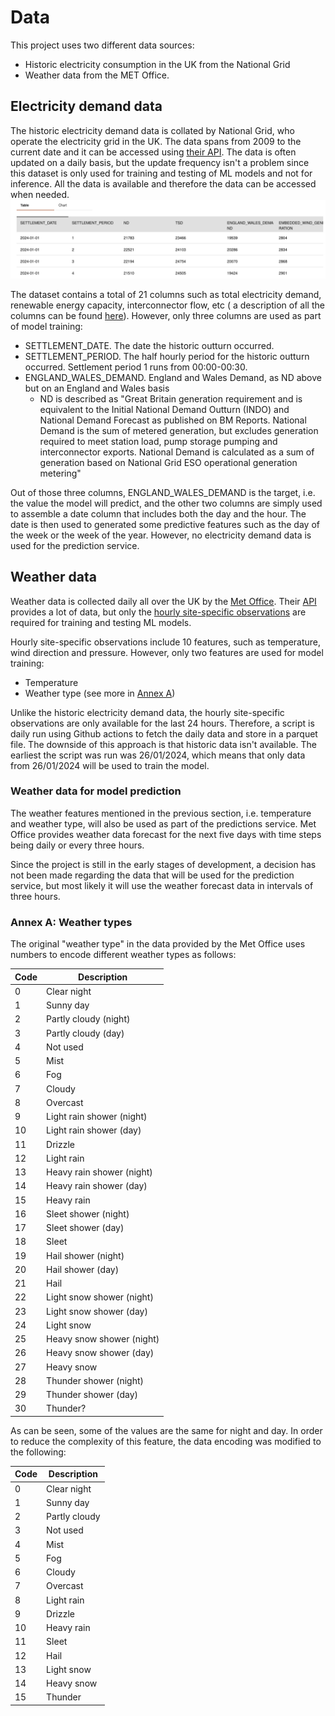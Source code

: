 # Data

This project uses two different data sources:

* Historic electricity consumption in the UK from the National Grid
* Weather data from the MET Office.

## Electricity demand data
The historic electricity demand data is collated by National Grid, who operate the electricity grid in the UK. The data spans from 2009 to the current date and it can be accessed using [their API](https://www.nationalgrideso.com/data-portal/historic-demand-data). The data is often updated on a daily basis, but the update frequency isn't a problem since this dataset is only used for training and testing of ML models and not for inference. All the data is available and therefore the data can be accessed when needed. 
![Electricity Demand Sample](https://raw.githubusercontent.com/albertovidalrod/Electricity-demand-prediction-service/create-documentation-mkdocs/media/images/electricity_demand_sample.png)


The dataset contains a total of 21 columns such as total electricity demand, renewable energy capacity, interconnector flow, etc ( a description of all the columns can be found [here](https://www.nationalgrideso.com/data-portal/historic-demand-data/historic_demand_data_2024)). However, only three columns are used as part of model training:

* SETTLEMENT_DATE. The date the historic outturn occurred.
* SETTLEMENT_PERIOD. The half hourly period for the historic outturn occurred. Settlement period 1 runs from 00:00-00:30.
* ENGLAND_WALES_DEMAND. England and Wales Demand, as ND above but on an England and Wales basis
    * ND is described as "Great Britain generation requirement and is equivalent to the Initial National Demand Outturn (INDO) and National Demand Forecast as published on BM Reports. National Demand is the sum of metered generation, but excludes generation required to meet station load, pump storage pumping and interconnector exports. National Demand is calculated as a sum of generation based on National Grid ESO operational generation metering"


Out of those three columns, ENGLAND_WALES_DEMAND is the target, i.e. the value the model will predict, and the other two columns are simply used to assemble a date column that includes both the day and the hour. The date is then used to generated some predictive features such as the day of the week or the week of the year. However, no electricity demand data is used for the prediction service.

## Weather data
Weather data is collected daily all over the UK by the [Met Office](https://www.metoffice.gov.uk). Their [API](https://www.metoffice.gov.uk/services/data/datapoint/api-reference#overview) provides a lot of data, but only the [hourly site-specific observations](https://www.metoffice.gov.uk/services/data/datapoint/uk-hourly-site-specific-observations) are required for training and testing ML models.

Hourly site-specific observations include 10 features, such as temperature, wind direction and pressure. However, only two features are used for model training:

* Temperature
* Weather type (see more in [Annex A](#annex-a-weather-types))

Unlike the historic electricity demand data, the hourly site-specific observations are only available for the last 24 hours. Therefore, a script is daily run using Github actions to fetch the daily data and store in a parquet file. The downside of this approach is that historic data isn't available. The earliest the script was run was 26/01/2024, which means that only data from 26/01/2024 will be used to train the model.

### Weather data for model prediction
The weather features mentioned in the previous section, i.e. temperature and weather type, will also be used as part of the predictions service. Met Office provides weather data forecast for the next five days with time steps being daily or every three hours. 

Since the project is still in the early stages of development, a decision has not been made regarding the data that will be used for the prediction service, but most likely it will use the weather forecast data in intervals of three hours.


### Annex A: Weather types
The original "weather type" in the data provided by the Met Office uses numbers to encode different weather types as follows:

| Code | Description                    |
|------|--------------------------------|
| 0    | Clear night                    |
| 1    | Sunny day                      |
| 2    | Partly cloudy (night)          |
| 3    | Partly cloudy (day)            |
| 4    | Not used                       |
| 5    | Mist                           |
| 6    | Fog                            |
| 7    | Cloudy                         |
| 8    | Overcast                       |
| 9    | Light rain shower (night)      |
| 10   | Light rain shower (day)        |
| 11   | Drizzle                        |
| 12   | Light rain                     |
| 13   | Heavy rain shower (night)      |
| 14   | Heavy rain shower (day)        |
| 15   | Heavy rain                     |
| 16   | Sleet shower (night)           |
| 17   | Sleet shower (day)             |
| 18   | Sleet                          |
| 19   | Hail shower (night)            |
| 20   | Hail shower (day)              |
| 21   | Hail                           |
| 22   | Light snow shower (night)      |
| 23   | Light snow shower (day)        |
| 24   | Light snow                     |
| 25   | Heavy snow shower (night)      |
| 26   | Heavy snow shower (day)        |
| 27   | Heavy snow                     |
| 28   | Thunder shower (night)         |
| 29   | Thunder shower (day)           |
| 30   | Thunder?                       |


As can be seen, some of the values are the same for night and day. In order to reduce the complexity of this feature, the data encoding was modified to the following:

| Code | Description      |
|------|------------------|
| 0    | Clear night      |
| 1    | Sunny day        |
| 2    | Partly cloudy    |
| 3    | Not used         |
| 4    | Mist             |
| 5    | Fog              |
| 6    | Cloudy           |
| 7    | Overcast         |
| 8    | Light rain       |
| 9    | Drizzle          |
| 10   | Heavy rain       |
| 11   | Sleet            |
| 12   | Hail             |
| 13   | Light snow       |
| 14   | Heavy snow       |
| 15   | Thunder          |

